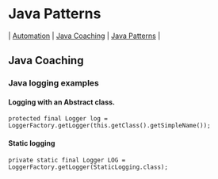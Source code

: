 # Java Patterns
| [Automation](src/main/java/automation "Automated Testing with Java") | [Java Coaching](src/main/java/coaching "Coaching Java Idioms") | [Java Patterns](src/main/java/patterns "Design Patterns in Java") |

## Java Coaching

### Java logging examples

#### Logging with an Abstract class.

	protected final Logger log = LoggerFactory.getLogger(this.getClass().getSimpleName());
	
#### Static logging 

	private static final Logger LOG = LoggerFactory.getLogger(StaticLogging.class);
